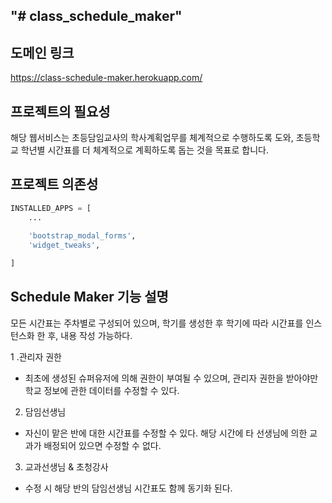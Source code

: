"# class_schedule_maker" 
------------------------

도메인 링크
------------------------
https://class-schedule-maker.herokuapp.com/

프로젝트의 필요성
------------------------
해당 웹서비스는 초등담임교사의 학사계획업무를 체계적으로 수행하도록 도와, 초등학교 학년별 시간표를 더 체계적으로 계획하도록 돕는 것을 목표로 합니다.

프로젝트 의존성
-----------------------
```python
INSTALLED_APPS = [
	...
	
    'bootstrap_modal_forms',
    'widget_tweaks',

]
```

Schedule Maker 기능 설명
------------------------
모든 시간표는 주차별로 구성되어 있으며, 학기를 생성한 후 학기에 따라 시간표를 인스턴스화 한 후, 내용 작성 가능하다.

1 .관리자 권한 
- 최초에 생성된 슈퍼유저에 의해 권한이 부여될 수 있으며, 관리자 권한을 받아야만 학교 정보에 관한 데이터를 수정할 수 있다.
2. 담임선생님 
- 자신이 맡은 반에 대한 시간표를 수정할 수 있다. 해당 시간에 타 선생님에 의한 교과가 배정되어 있으면 수정할 수 없다.
3. 교과선생님 & 초청강사 
- 수정 시 해당 반의 담임선생님 시간표도 함께 동기화 된다.
